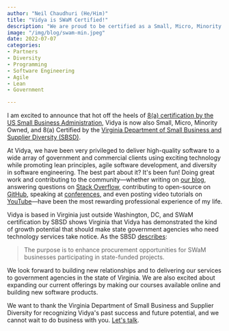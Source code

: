 ```yaml
---
author: "Neil Chaudhuri (He/Him)"
title: "Vidya is SWaM Certified!"
description: "We are proud to be certified as a Small, Micro, Minority Owned, and 8(a) business by the Virginia Department of Small Business and Supplier Diversity."
image: "/img/blog/swam-min.jpeg"
date: 2022-07-07
categories: 
- Partners
- Diversity
- Programming
- Software Engineering
- Agile
- Lean
- Government

---
```


I am excited to announce that hot off the heels of [8(a) certification by the US Small Business Administration](/blog/vidya-is-8a-certified-by-us-small-business-administration),
Vidya is now also Small, Micro, Minority Owned, and 8(a) Certified by the [Virginia Department of Small Business and Supplier Diversity (SBSD)](https://www.sbsd.virginia.gov/certification-division/swam/).

At Vidya, we have been very privileged to deliver high-quality software to a wide array of government and commercial clients
using exciting technology while promoting lean principles, agile software development,
and diversity in software engineering. The best part about it? It's been fun! Doing great work and contributing to the community—whether 
writing on [our blog](/blog/), answering questions on [Stack Overflow](http://stackoverflow.com/users/1347281/vidya),
contributing to open-source on [GitHub](https://github.com/VidyaSource), 
speaking at [conferences](/blog/speaking-at-code-writers-workshop-2017/), and even posting video tutorials on 
[YouTube](https://www.youtube.com/channel/UC24LVc8Bb65SF6LW-SLog9A)—have been the most rewarding professional experience of my life.  

Vidya is based in Virginia just outside Washington, DC, and SWaM certification by SBSD shows Virginia that Vidya has demonstrated the kind of growth potential that should make state government agencies 
who need technology services take notice. As the SBSD [describes](https://www.sbsd.virginia.gov/certification-division/swam/):

> The purpose is to enhance procurement opportunities for SWaM businesses participating in state-funded projects.

We look forward to building new relationships and to delivering our services to government agencies in the state of Virginia. We are also excited about expanding
our current offerings by making our courses available online and building new software products.

We want to thank the Virginia Department of Small Business and Supplier Diversity for recognizing Vidya's past success and future potential, and we cannot wait to do business
with you. [Let's talk](/contact).

<PostImage alt="Virginia Department of Small Business and Supplier Diversity Small, Micro, Minority Owned, and 8(a) Certified" src="/img/certifications/swam.jpeg" width="351" height="136" />
